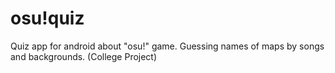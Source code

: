 # osu!quiz
Quiz app for android about "osu!" game. Guessing names of maps by songs and backgrounds. (College Project)
